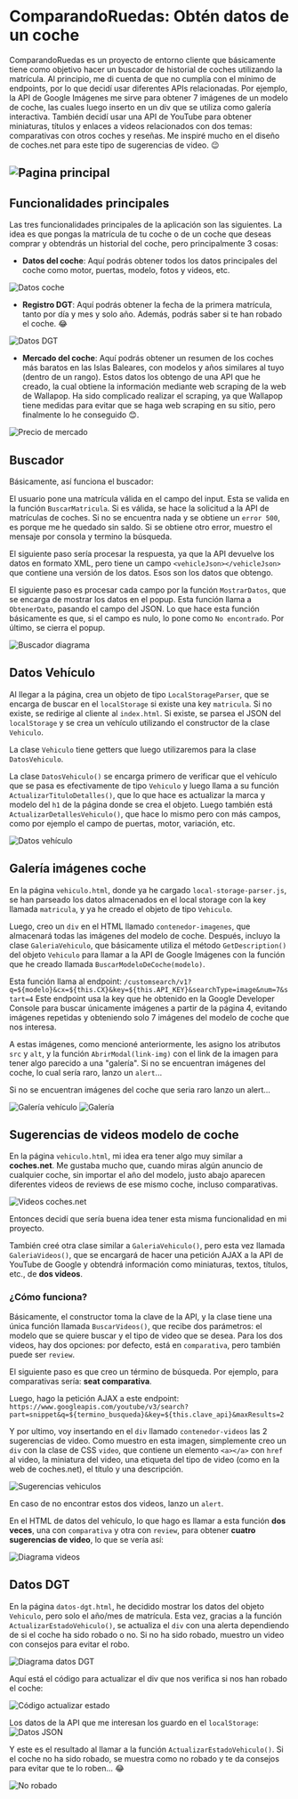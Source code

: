 # ComparandoRuedas: Obtén datos de un coche

ComparandoRuedas es un proyecto de entorno cliente que básicamente tiene como objetivo hacer un buscador de historial de coches utilizando la matrícula. Al principio, me di cuenta de que no cumplía con el mínimo de endpoints, por lo que decidí usar diferentes APIs relacionadas. Por ejemplo, la API de Google Imágenes me sirve para obtener 7 imágenes de un modelo de coche, las cuales luego inserto en un div que se utiliza como galería interactiva. También decidí usar una API de YouTube para obtener miniaturas, títulos y enlaces a videos relacionados con dos temas: comparativas con otros coches y reseñas. Me inspiré mucho en el diseño de coches.net para este tipo de sugerencias de video. 😉

![Pagina principal](/docs/img/home.png)
---

## Funcionalidades principales

Las tres funcionalidades principales de la aplicación son las siguientes. La idea es que pongas la matrícula de tu coche o de un coche que deseas comprar y obtendrás un historial del coche, pero principalmente 3 cosas:

- **Datos del coche**: Aquí podrás obtener todos los datos principales del coche como motor, puertas, modelo, fotos y videos, etc.

![Datos coche](/docs/img/datos.png)  

- **Registro DGT**: Aquí podrás obtener la fecha de la primera matrícula, tanto por día y mes y solo año. Además, podrás saber si te han robado el coche. 😂

![Datos DGT](/docs/img/datos-dgt.png)


- **Mercado del coche**: Aquí podrás obtener un resumen de los coches más baratos en las Islas Baleares, con modelos y años similares al tuyo (dentro de un rango). Estos datos los obtengo de una API que he creado, la cual obtiene la información mediante web scraping de la web de Wallapop. Ha sido complicado realizar el scraping, ya que Wallapop tiene medidas para evitar que se haga web scraping en su sitio, pero finalmente lo he conseguido 😊.

![Precio de mercado](/docs/img/mercado.png)

## Buscador

Básicamente, así funciona el buscador:

El usuario pone una matrícula válida en el campo del input. Esta se valida en la función `BuscarMatricula`. Si es válida, se hace la solicitud a la API de matrículas de coches. Si no se encuentra nada y se obtiene un `error 500`, es porque me he quedado sin saldo. Si se obtiene otro error, muestro el mensaje por consola y termino la búsqueda.

El siguiente paso sería procesar la respuesta, ya que la API devuelve los datos en formato XML, pero tiene un campo `<vehicleJson></vehicleJson>` que contiene una versión de los datos. Esos son los datos que obtengo.

El siguiente paso es procesar cada campo por la función `MostrarDatos`, que se encarga de mostrar los datos en el popup. Esta función llama a `ObtenerDato`, pasando el campo del JSON. Lo que hace esta función básicamente es que, si el campo es nulo, lo pone como `No encontrado`. Por último, se cierra el popup.

![Buscador diagrama](/docs/diagramas/buscador_sequence.png)

## Datos Vehículo

Al llegar a la página, crea un objeto de tipo `LocalStorageParser`, que se encarga de buscar en el `localStorage` si existe una key `matricula`. Si no existe, se redirige al cliente al `index.html`. Si existe, se parsea el JSON del `localStorage` y se crea un vehículo utilizando el constructor de la clase `Vehiculo`.

La clase `Vehiculo` tiene getters que luego utilizaremos para la clase `DatosVehiculo`.

La clase `DatosVehiculo()` se encarga primero de verificar que el vehículo que se pasa es efectivamente de tipo `Vehiculo` y luego llama a su función `ActualizarTituloDetalles()`, que lo que hace es actualizar la marca y modelo del `h1` de la página donde se crea el objeto. Luego también está `ActualizarDetallesVehiculo()`, que hace lo mismo pero con más campos, como por ejemplo el campo de puertas, motor, variación, etc.

![Datos vehículo](/docs/diagramas/datos-vehiculo.png)

## Galería imágenes coche

En la página `vehiculo.html`, donde ya he cargado `local-storage-parser.js`, se han parseado los datos almacenados en el local storage con la key llamada `matricula`, y ya he creado el objeto de tipo `Vehiculo`.

Luego, creo un `div` en el HTML llamado `contenedor-imagenes`, que almacenará todas las imágenes del modelo de coche. Después, incluyo la clase `GaleriaVehiculo`, que básicamente utiliza el método `GetDescription()` del objeto `Vehiculo` para llamar a la API de Google Imágenes con la función que he creado llamada `BuscarModeloDeCoche(modelo)`.  

Esta función llama al endpoint: `/customsearch/v1?q=${modelo}&cx=${this.CX}&key=${this.API_KEY}&searchType=image&num=7&start=4`
Este endpoint usa la key que he obtenido en la Google Developer Console para buscar únicamente imágenes a partir de la página 4, evitando imágenes repetidas y obteniendo solo 7 imágenes del modelo de coche que nos interesa.  

A estas imágenes, como mencioné anteriormente, les asigno los atributos `src` y `alt`, y la función `AbrirModal(link-img)` con el link de la imagen para tener algo parecido a una "galería". Si no se encuentran imágenes del coche, lo cual sería raro, lanzo un `alert`...

Si no se encuentran imágenes del coche que seria raro lanzo un alert...

![Galería vehículo](/docs/diagramas/galeria-imagenes.png)
![Galería](/docs/img/galeria.png)

## Sugerencias de videos modelo de coche

En la página `vehiculo.html`, mi idea era tener algo muy similar a **coches.net**. Me gustaba mucho que, cuando miras algún anuncio de cualquier coche, sin importar el año del modelo, justo abajo aparecen diferentes videos de reviews de ese mismo coche, incluso comparativas.  

![Videos coches.net](/docs/img/coches-net-videos.png)  

Entonces decidí que sería buena idea tener esta misma funcionalidad en mi proyecto.  

También creé otra clase similar a `GaleriaVehiculo()`, pero esta vez llamada `GaleriaVideos()`, que se encargará de hacer una petición AJAX a la API de YouTube de Google y obtendrá información como miniaturas, textos, títulos, etc., de **dos videos**.  

### ¿Cómo funciona?  
Básicamente, el constructor toma la clave de la API, y la clase tiene una única función llamada `BuscarVideos()`, que recibe dos parámetros: el modelo que se quiere buscar y el tipo de video que se desea. Para los dos videos, hay dos opciones: por defecto, está en `comparativa`, pero también puede ser `review`.  

El siguiente paso es que creo un término de búsqueda. Por ejemplo, para comparativas sería: **seat comparativa**.  

Luego, hago la petición AJAX a este endpoint: `https://www.googleapis.com/youtube/v3/search?part=snippet&q=${termino_busqueda}&key=${this.clave_api}&maxResults=2`

Y por ultimo, voy insertando en el `div` llamado `contenedor-videos` las 2 sugerencias de video. Como muestro en esta imagen, simplemente creo un `div` con la clase de CSS `video`, que contiene un elemento `<a></a>` con `href` al video, la miniatura del video, una etiqueta del tipo de video (como en la web de coches.net), el título y una descripción.  

![Sugerencias vehiculos](/docs/diagramas/galeria-video.png)  

En caso de no encontrar estos dos videos, lanzo un `alert`.  

En el HTML de datos del vehículo, lo que hago es llamar a esta función **dos veces**, una con `comparativa` y otra con `review`, para obtener **cuatro sugerencias de video**, lo que se vería así:  

![Diagrama videos](/docs/img/sugerencias-video.png) 

## Datos DGT

En la página `datos-dgt.html`, he decidido mostrar los datos del objeto `Vehiculo`, pero solo el año/mes de matrícula. Esta vez, gracias a la función `ActualizarEstadoVehiculo()`, se actualiza el `div` con una alerta dependiendo de si el coche ha sido robado o no. Si no ha sido robado, muestro un video con consejos para evitar el robo.  

![Diagrama datos DGT](/docs/diagramas/datos-dgt.png)  

Aquí está el código para actualizar el div que nos verifica si nos han robado el coche:  

![Código actualizar estado](/docs/img/codigo-actualizar-estado.png)  

Los datos de la API que me interesan los guardo en el `localStorage`:
![Datos JSON](/docs/img/robado-json.png)  

Y este es el resultado al llamar a la función `ActualizarEstadoVehiculo()`. Si el coche no ha sido robado, se muestra como no robado y te da consejos para evitar que te lo roben... 😂

![No robado](/docs/img/no-robado.png)  
